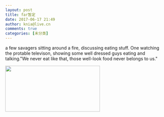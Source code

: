 ```yaml
---
layout: post
title: far暂定
date: 2017-06-17 21:49
author: knia@live.cn
comments: true
categories: [未分类]
---
```

a few savagers sitting around a fire, discussing eating stuff. One watching the protable televison, showing some well dressed guys eating and talking."We never eat like that, those well-look food never belongs to us."

<img class="alignnone size-medium wp-image-195" src="http://123.207.31.130/wordpress/wp-content/uploads/2017/06/R16XIRI7R9AIZL7JG-300x145.png" alt="" width="300" height="145" />
